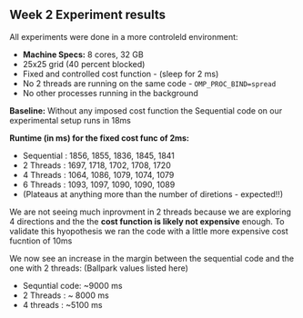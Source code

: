 ## Week 2 Experiment results

All experiments were done in a more controleld environment:
* **Machine Specs:** 8 cores, 32 GB
* 25x25 grid (40 percent blocked)
* Fixed and controlled cost function - (sleep for 2 ms)
* No 2 threads are running on the same code - `OMP_PROC_BIND=spread`
* No other processes running in the background


**Baseline:** Without any imposed cost function the Sequential code on our experimental setup runs in 18ms

**Runtime (in ms) for the fixed cost func of 2ms:**
* Sequential : 1856, 1855, 1836, 1845, 1841
* 2 Threads : 1697, 1718, 1702, 1708, 1720 
* 4 Threads : 1064, 1086, 1079, 1074, 1079
* 6 Threads : 1093, 1097, 1090, 1090, 1089
* (Plateaus at anything more than the number of diretions - expected!!)

We are not seeing much inprovment in 2 threads because we are exploring 4 directions and the the **cost function is likely not expensive** enough. 
To validate this hyopothesis we ran the code with a little more expensive cost fucntion of 10ms 

We now see an increase in the margin between the sequential code and the one with 2 threads: (Ballpark values listed here)
* Sequntial code: ~9000 ms
* 2 Threads : ~ 8000 ms
* 4 threads : ~5100 ms


